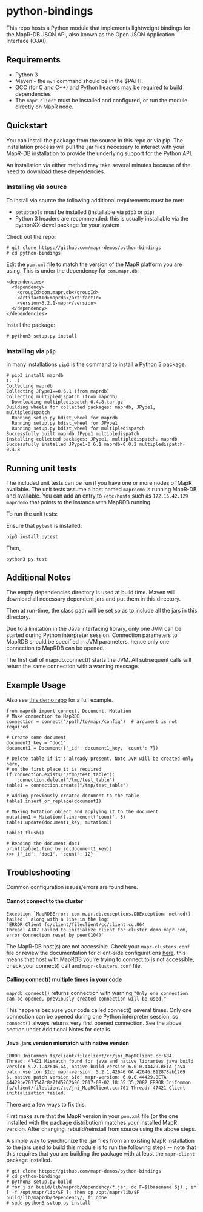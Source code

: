 # python-bindings
This repo hosts a Python module that implements lightweight bindings for
the MapR-DB JSON API, also known as the Open JSON Application Interface
(OJAI).

## Requirements

  - Python 3
  - Maven - the `mvn` command should be in the $PATH.
  - GCC (for C and C++) and Python headers may be required to build dependencies
  - The `mapr-client` must be installed and configured, or run the module directly on MapR node.

## Quickstart

You can install the package from the source in this repo or via pip.
The installation process will pull the .jar files necessary to interact
with your MapR-DB installation to provide the underlying support for
the Python API.

An installation via either method may take several minutes because of the need to download these dependencies.

### Installing via source

To install via source the following additional requirements must be met:

* `setuptools` must be installed (installable via `pip3` or `pip`)
* Python 3 headers are recommended:  this is usually installable via
  the pythonXX-devel package for your system

Check out the repo:

    # git clone https://github.com/mapr-demos/python-bindings
    # cd python-bindings

Edit the `pom.xml` file to match the version of the MapR platform you
are using.  This is under the dependency for `com.mapr.db`:

    <dependencies>
      <dependency>
        <groupId>com.mapr.db</groupId>
        <artifactId>maprdb</artifactId>
        <version>5.2.1-mapr</version>
      </dependency>
    </dependencies>

Install the package:

    # python3 setup.py install

###  Installing via `pip`

In many installations `pip3` is the command to install a Python 3 package.

    # pip3 install maprdb
    (...)
    Collecting maprdb
    Collecting JPype1==0.6.1 (from maprdb)
    Collecting multipledispatch (from maprdb)
      Downloading multipledispatch-0.4.8.tar.gz
    Building wheels for collected packages: maprdb, JPype1, multipledispatch
      Running setup.py bdist_wheel for maprdb
      Running setup.py bdist_wheel for JPype1
      Running setup.py bdist_wheel for multipledispatch
    Successfully built maprdb JPype1 multipledispatch
    Installing collected packages: JPype1, multipledispatch, maprdb
    Successfully installed JPype1-0.6.1 maprdb-0.0.2 multipledispatch-0.4.8

## Running unit tests

The included unit tests can be run if you have one or more nodes of MapR
available.  The unit tests assume a host named `maprdemo` is running
MapR-DB and available.  You can add an entry to `/etc/hosts` such as
`172.16.42.129 maprdemo` that points to the instance with MapRDB running.

To run the unit tests:

Ensure that `pytest` is installed:

`pip3 install pytest`

Then,

`python3 py.test`

## Additional Notes

The empty dependencies directory is used at build time. Maven will
download all necessary dependent jars and put them in this directory.

Then at run-time, the class path will be set so as to include all
the jars in this directory.

Due to a limitation in the Java interfacing library, only one JVM can be
started during Python interpreter session. Connection parameters to
MapRDB should be specified in JVM parameters, hence only one connection
to MapRDB can be opened.

The first call of maprdb.connect() starts the JVM.  All subsequent calls
will return the same connection with a warning message.

## Example Usage

Also see
[this demo repo](https://github.com/mapr-demos/maprdb_python_examples)
for a full example.
    
    from maprdb import connect, Document, Mutation
    # Make connection to MapRDB
    connection = connect("/path/to/mapr/config")  # argument is not required
    
    # Create some document
    document1_key = "doc1"
    document1 = Document({'_id': document1_key, 'count': 7})
    
    # Delete table if it's already present. Note JVM will be created only here,
    # on the first place it is required
    if connection.exists("/tmp/test_table"):
        connection.delete("/tmp/test_table")
    table1 = connection.create("/tmp/test_table")
    
    # Adding previously created document to the table
    table1.insert_or_replace(document1)
    
    # Making Mutation object and applying it to the document
    mutation1 = Mutation().increment('count', 5)
    table1.update(document1_key, mutation1)
    
    table1.flush()
    
    # Reading the document doc1
    print(table1.find_by_id(document1_key))
    >>> {'_id': 'doc1', 'count': 12}

## Troubleshooting

Common configuration issues/errors are found here.

#### Cannot connect to the cluster
```
Exception `MapRDBError: com.mapr.db.exceptions.DBException: method()
failed.` along with a line in the log:
`ERROR Client fs/client/fileclient/cc/client.cc:864
Thread: 4187 Failed to initialize client for cluster demo.mapr.com,
error Connection reset by peer(104)`
```

The MapR-DB host(s) are not accessible.  Check your `mapr-clusters.conf` file
or review the documentation for client-side configurations [here](http://maprdocs.mapr.com/home/AdvancedInstallation/SettingUptheClient-mapr-client.html).
this means that host with MapRDB
you're trying to connect to is not accessible, check your connect()
call and `mapr-clusters.conf` file.

#### Calling connect() multiple times in your code

`maprdb.connect()` returns connection with warning `"Only one
 connection can be opened, previously created connection
will be used."`

This happens because your code called connect() several
times. Only one connection can be opened during one Python interpreter
session, so `connect()` always returns very first opened connection.
See the above section under Additional Notes for details.

#### Java .jars version mismatch with native version
```
ERROR JniCommon fs/client/fileclient/cc/jni_MapRClient.cc:684
Thread: 47421 Mismatch found for java and native libraries java build
version 5.2.1.42646.GA, native build version 6.0.0.44429.BETA java
patch vserion $Id: mapr-version: 5.2.1.42646.GA 42646:812878ab1269
$, native patch version $Id: mapr-version: 6.0.0.44429.BETA
44429:e7073547c8a7fd5262b96 2017-08-02 18:55:35,2082 ERROR JniCommon
fs/client/fileclient/cc/jni_MapRClient.cc:701 Thread: 47421 Client
initialization failed.
```

There are a few ways to fix this.

First make sure that the MapR version in your `pom.xml` file (or the one installed with the
package distribution) matches your installed MapR version.
After changing, rebuild/reinstall from source using the above steps.

A simple way to synchronize the .jar files from an existing MapR installation to the
jars used to build this module is to run the following steps -- note that this requires 
that you are building the package with at least the ```mapr-client``` package installed.

```
# git clone https://github.com/mapr-demos/python-bindings
# cd python-bindings
# python3 setup.py build
# for j in build/lib/maprdb/dependency/*.jar; do F=$(basename $j) ; if [ -f /opt/mapr/lib/$F ]; then cp /opt/mapr/lib/$F build/lib/maprdb/dependency/; fi done
# sudo python3 setup.py install
```




